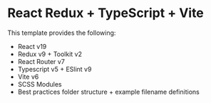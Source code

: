 # React Redux + TypeScript + Vite

This template provides the following:
- React v19
- Redux v9 + Toolkit v2
- React Router v7
- Typescript v5 + ESlint v9
- Vite v6
- SCSS Modules
- Best practices folder structure + example filename definitions 
